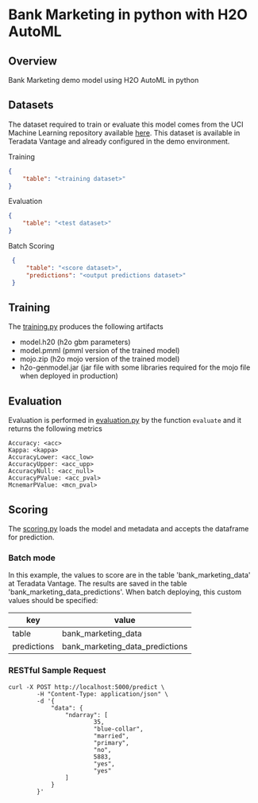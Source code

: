 # Bank Marketing in python with H2O AutoML
## Overview
Bank Marketing demo model using H2O AutoML in python

## Datasets
The dataset required to train or evaluate this model comes from the UCI Machine Learning repository available [here](https://archive.ics.uci.edu/ml/datasets/bank+marketing).
This dataset is available in Teradata Vantage and already configured in the demo environment.

Training
```json
{
    "table": "<training dataset>"
}
```
Evaluation

```json
{
    "table": "<test dataset>"
}
```

Batch Scoring
```json
 {
     "table": "<score dataset>",
     "predictions": "<output predictions dataset>"
 }
 ```

    
## Training
The [training.py](model_modules/training.py) produces the following artifacts

- model.h20        (h2o gbm parameters)
- model.pmml       (pmml version of the trained model)
- mojo.zip         (h2o mojo version of the trained model)
- h2o-genmodel.jar (jar file with some libraries required for the mojo file when deployed in production)

## Evaluation
Evaluation is performed in [evaluation.py](model_modules/evaluation.py) by the function `evaluate` and it returns the following metrics

    Accuracy: <acc>
    Kappa: <kappa>
    AccuracyLower: <acc_low>
    AccuracyUpper: <acc_upp>
    AccuracyNull: <acc_null>
    AccuracyPValue: <acc_pval>
    McnemarPValue: <mcn_pval>

## Scoring
The [scoring.py](model_modules/scoring.py) loads the model and metadata and accepts the dataframe for prediction.

### Batch mode
In this example, the values to score are in the table 'bank_marketing_data' at Teradata Vantage. The results are saved in the table 'bank_marketing_data_predictions'. When batch deploying, this custom values should be specified:
   
   | key | value |
   |----------|-------------|
   | table | bank_marketing_data |
   | predictions | bank_marketing_data_predictions |

### RESTful Sample Request

    curl -X POST http://localhost:5000/predict \
            -H "Content-Type: application/json" \
            -d '{
                "data": {
                    "ndarray": [
                            35,
                            "blue-collar",
                            "married",
                            "primary",
                            "no",
                            5883,
                            "yes",
                            "yes"
                    ]
                }
            }' 
